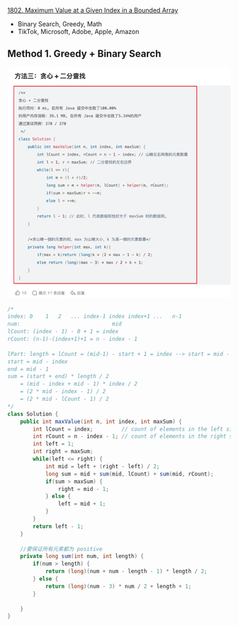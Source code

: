 [1802. Maximum Value at a Given Index in a Bounded Array](https://leetcode.com/problems/maximum-value-at-a-given-index-in-a-bounded-array/description/?envType=company&envId=tiktok&favoriteSlug=tiktok-thirty-days)

* Binary Search, Greedy, Math
* TikTok, Microsoft, Adobe, Apple, Amazon

## Method 1. Greedy + Binary Search
![](images/1802_Greedy+BinarySearch.png)
```java
/*
index: 0    1   2   ... index-1 index index+1 ...   n-1
num:                             mid
lCount: (index - 1) - 0 + 1 = index
rCount: (n-1)-(index+1)+1 = n - index - 1

lPart: length = lCount = (mid-1) - start + 1 = index --> start = mid - index
start = mid - index
end = mid - 1
sum = (start + end) * length / 2
    = (mid - index + mid - 1) * index / 2
    = (2 * mid - index - 1) / 2
    = (2 * mid - lCount - 1) / 2
*/
class Solution {
    public int maxValue(int n, int index, int maxSum) {
        int lCount = index;         // count of elements in the left side
        int rCount = n - index - 1; // count of elements in the right side
        int left = 1;
        int right = maxSum;
        while(left <= right) {
            int mid = left + (right - left) / 2;
            long sum = mid + sum(mid, lCount) + sum(mid, rCount);
            if(sum > maxSum) {
                right = mid - 1;
            } else {
                left = mid + 1;
            }
        }
        return left - 1;
    }

    //要保证所有元素都为 positive
    private long sum(int num, int length) {
        if(num > length) {
            return (long)(num + num - length - 1) * length / 2;
        } else {
            return (long)(num - 3) * num / 2 + length + 1;
        }
        
    }
}
```